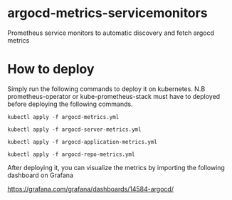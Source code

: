 # argocd-metrics-servicemonitors
Prometheus service monitors to automatic discovery and fetch argocd metrics

# How to deploy

Simply run the following commands to deploy it on kubernetes.
N.B prometheus-operator or kube-prometheus-stack must have to deployed before deploying the following commands.

`kubectl apply -f argocd-metrics.yml`

`kubectl apply -f argocd-server-metrics.yml`

`kubectl apply -f argocd-application-metrics.yml`

`kubectl apply -f argocd-repo-metrics.yml`

After deploying it, you can visualize the metrics by importing the following dashboard on Grafana

https://grafana.com/grafana/dashboards/14584-argocd/